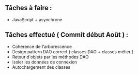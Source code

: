 ## Tâches à faire :
 - JavaScript + asynchrone
## Tâches effectué ( Commit début Août ) :
 - Cohérence de l'arborescence
 - Design pattern DAO correct ( classes DAO + classes métier )
 - Retour d'objets par les méthodes DAO
 - Isoler les données de connexion
 - Autochargement des classes
